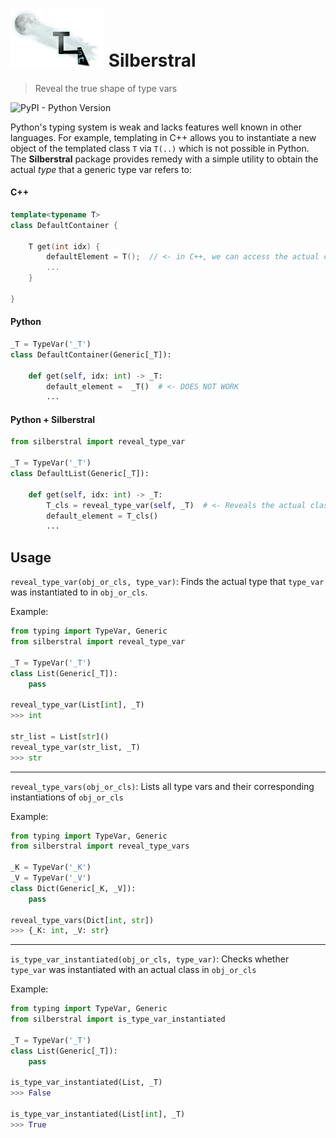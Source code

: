 
<img src="https://raw.githubusercontent.com/tobias-kirschstein/silberstral/master/img/logo.png" width="150px"> Silberstral
===========
>Reveal the true shape of type vars

[//]: # (For more badges visit https://shields.io/)
![PyPI - Python Version](https://img.shields.io/pypi/pyversions/silberstral)

Python's typing system is weak and lacks features well known in other languages. 
For example, templating in C++ allows you to instantiate a new object of the templated class `T` via `T(..)` which is not possible in Python.
The **Silberstral** package provides remedy with a simple utility to obtain the actual *type* that a generic type var refers to:

#### C++
```cpp
template<typename T>
class DefaultContainer {
    
    T get(int idx) {
        defaultElement = T();  // <- in C++, we can access the actual class of T
        ...
    }
    
}
```
#### Python
```python
_T = TypeVar('_T')
class DefaultContainer(Generic[_T]):
    
    def get(self, idx: int) -> _T:
        default_element =  _T()  # <- DOES NOT WORK
        ...
```

#### Python + Silberstral

```python
from silberstral import reveal_type_var

_T = TypeVar('_T')
class DefaultList(Generic[_T]):
    
    def get(self, idx: int) -> _T:
        T_cls = reveal_type_var(self, _T)  # <- Reveals the actual class of _T, e.g., int, str, ...
        default_element = T_cls()
        ...
```

## Usage
`reveal_type_var(obj_or_cls, type_var)`: Finds the actual type that `type_var` was instantiated to in `obj_or_cls`.

Example:
```python
from typing import TypeVar, Generic
from silberstral import reveal_type_var

_T = TypeVar('_T')
class List(Generic[_T]):
    pass

reveal_type_var(List[int], _T)
>>> int

str_list = List[str]()
reveal_type_var(str_list, _T)
>>> str
```
---
`reveal_type_vars(obj_or_cls)`: Lists all type vars and their corresponding instantiations of `obj_or_cls`

Example:
```python
from typing import TypeVar, Generic
from silberstral import reveal_type_vars

_K = TypeVar('_K')
_V = TypeVar('_V')
class Dict(Generic[_K, _V]):
    pass

reveal_type_vars(Dict[int, str])
>>> {_K: int, _V: str}
```
---
`is_type_var_instantiated(obj_or_cls, type_var)`: Checks whether `type_var` was instantiated with an actual class in `obj_or_cls`

Example:

```python
from typing import TypeVar, Generic
from silberstral import is_type_var_instantiated

_T = TypeVar('_T')
class List(Generic[_T]):
    pass

is_type_var_instantiated(List, _T)
>>> False

is_type_var_instantiated(List[int], _T)
>>> True
```
